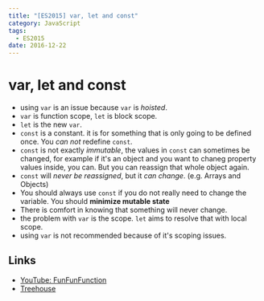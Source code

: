 ```yaml
---
title: "[ES2015] var, let and const"
category: JavaScript
tags:
  - ES2015
date: 2016-12-22
---
```


# var, let and const
- using `var` is an issue because `var` is _hoisted_. 
- `var` is function scope, `let` is block scope. 
- `let` is the new `var`.
- `const` is a constant. it is for something that is only going to be defined once. You _can not_ redefine `const`.
- `const` is not exactly _immutable_, the values in `const` can sometimes be changed, for example if it's an object and you want to chaneg property values inside, you can. But you can reassign that whole object again.
- `const` will _never be reassigned_, but it _can change_. (e.g. Arrays and Objects)
- You should always use `const` if you do not really need to change the variable. You should **minimize mutable state**
- There is comfort in knowing that something will never change.
- the problem with `var` is the scope. `let` aims to resolve that with local scope.
- using `var` is not recommended because of it's scoping issues.

Links
---
- [YouTube: FunFunFunction](https://www.youtube.com/watch?v=sjyJBL5fkp8)
- [Treehouse](https://teamtreehouse.com/library/declaring-variables-in-javascript)